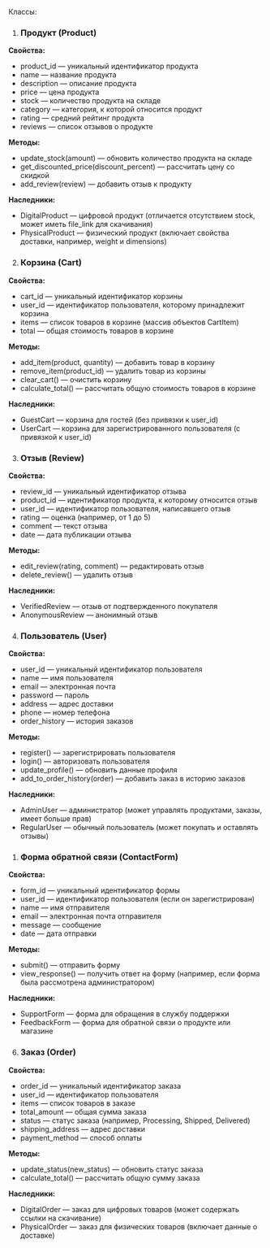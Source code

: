 Классы:
1. ### **Продукт (Product)**

**Свойства:**
* product_id — уникальный идентификатор продукта
* name — название продукта
* description — описание продукта
* price — цена продукта
* stock — количество продукта на складе
* category — категория, к которой относится продукт
* rating — средний рейтинг продукта
* reviews — список отзывов о продукте

**Методы:**
* update_stock(amount) — обновить количество продукта на складе
* get_discounted_price(discount_percent) — рассчитать цену со скидкой
* add_review(review) — добавить отзыв к продукту

**Наследники:**

* DigitalProduct — цифровой продукт (отличается отсутствием stock, может иметь file_link для скачивания)
* PhysicalProduct — физический продукт (включает свойства доставки, например, weight и dimensions)

2. ### **Корзина (Cart)**

**Свойства:**

* cart_id — уникальный идентификатор корзины
* user_id — идентификатор пользователя, которому принадлежит корзина
* items — список товаров в корзине (массив объектов CartItem)
* total — общая стоимость товаров в корзине

**Методы:**

* add_item(product, quantity) — добавить товар в корзину
* remove_item(product_id) — удалить товар из корзины
* clear_cart() — очистить корзину
* calculate_total() — рассчитать общую стоимость товаров в корзине

**Наследники:**

* GuestCart — корзина для гостей (без привязки к user_id)
* UserCart — корзина для зарегистрированного пользователя (с привязкой к user_id)

3. ### **Отзыв (Review)**

**Свойства:**

* review_id — уникальный идентификатор отзыва
* product_id — идентификатор продукта, к которому относится отзыв
* user_id — идентификатор пользователя, написавшего отзыв
* rating — оценка (например, от 1 до 5)
* comment — текст отзыва
* date — дата публикации отзыва

**Методы:**

* edit_review(rating, comment) — редактировать отзыв
* delete_review() — удалить отзыв

**Наследники:**

* VerifiedReview — отзыв от подтвержденного покупателя
* AnonymousReview — анонимный отзыв
 
 
4. ### **Пользователь (User)**

**Свойства:**

* user_id — уникальный идентификатор пользователя
* name — имя пользователя
* email — электронная почта
* password — пароль 
* address — адрес доставки
* phone — номер телефона
* order_history — история заказов

**Методы:**

* register() — зарегистрировать пользователя
* login() — авторизовать пользователя
* update_profile() — обновить данные профиля
* add_to_order_history(order) — добавить заказ в историю заказов

**Наследники:**

* AdminUser — администратор (может управлять продуктами, заказы, имеет больше прав)
* RegularUser — обычный пользователь (может покупать и оставлять отзывы)

1. ### **Форма обратной связи (ContactForm)**

**Свойства:**

* form_id — уникальный идентификатор формы
* user_id — идентификатор пользователя (если он зарегистрирован)
* name — имя отправителя
* email — электронная почта отправителя
* message — сообщение
* date — дата отправки

**Методы:**

* submit() — отправить форму
* view_response() — получить ответ на форму (например, если форма была рассмотрена администратором)

**Наследники:**

* SupportForm — форма для обращения в службу поддержки
* FeedbackForm — форма для обратной связи о продукте или магазине

6. ### **Заказ (Order)**

**Свойства:**

* order_id — уникальный идентификатор заказа
* user_id — идентификатор пользователя
* items — список товаров в заказе
* total_amount — общая сумма заказа
* status — статус заказа (например, Processing, Shipped, Delivered)
* shipping_address — адрес доставки
* payment_method — способ оплаты

**Методы:**

* update_status(new_status) — обновить статус заказа
* calculate_total() — рассчитать общую сумму заказа

**Наследники:**

* DigitalOrder — заказ для цифровых товаров (может содержать ссылки на скачивание)
* PhysicalOrder — заказ для физических товаров (включает данные о доставке)